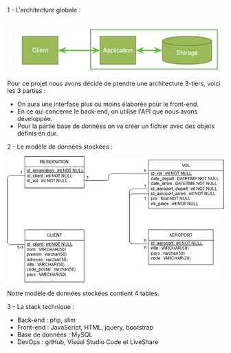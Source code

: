 1 -  L'architecture globale : 

![alt text](architecture_globale.PNG)

Pour ce projet nous avons décidé de prendre une architecture 3-tiers, voici les 3 parties :
- On aura une interface plus ou moins élaborée pour le front-end.
- En ce qui concerne le back-end, on utilise l'API que nous avons développée.
- Pour la partie base de données on va créer un fichier avec des objets définis en dur.

2 - Le modèle de données stockées :

![alt text](mld.png)

Notre modèle de données stockées contient 4 tables.

3 - La stack technique :
 - Back-end : php, slim
 - Front-end : JavaScript, HTML, jquery, bootstrap
 - Base de données : MySQL
 - DevOps : gitHub, Visual Studio Code et LiveShare
